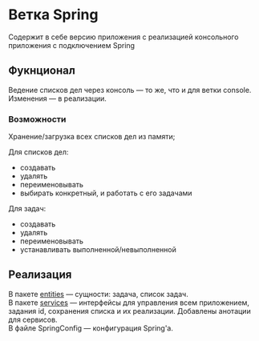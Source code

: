 # Ветка Spring
Содержит в себе версию приложения с реализацией консольного приложения с подключением Spring

## Фукнционал
Ведение списков дел через консоль — то же, что и для ветки console.
Изменения — в реализации.

### Возможности
Хранение/загрузка всех списков дел из памяти;

Для списков дел:
- создавать
- удалять
- переименовывать
- выбирать конкретный, и работать с его задачами

Для задач:
- создавать
- удалять
- переименовывать
- устанавливать выполненной/невыполненной

## Реализация
В пакете [entities](https://gitlab.com/edu-netcracker/group-2020/edu-rovo-own/-/tree/Spring/ToDo/src/main/java/com/edu_netcracker/todolist/entities) — сущности: задача, список задач.  
В пакете [services](https://gitlab.com/edu-netcracker/group-2020/edu-rovo-own/-/tree/Spring/ToDo/src/main/java/com/edu_netcracker/todolist/services) — интерфейсы для управления всем приложением, задания id, сохранения списка и их реализации. Добавлены анотации для сервисов.  
В файле SpringConfig — конфигурация Spring'а.
